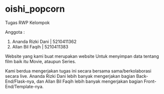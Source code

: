 # oishi_popcorn
Tugas RWP Kelompok

Anggota :
1. Ananda Rizki Dani | 5210411362
2. Allan Bil Faqih | 5210411383

Website yang kami buat merupakan website Untuk menyimpan data tentang film baik itu Movie, ataupun Series.

Kami berdua mengerjakan tugas ini secara bersama sama/berkolaborasi secara live.
Ananda Rizki Dani lebih banyak mengerjakan bagian Back-End/Flask-nya, dan Allan Bil Faqih lebih banyak mengerjakan bagian Front-End/Template-nya.
